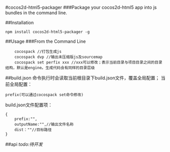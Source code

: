 
#cocos2d-html5-packager
###Package your cocos2d-html5 app into js bundles in the command line.

##Installation
```shell
npm install cocos2d-html5-packager -g
```

##Usage
###From the Command Line
```shell
    cocospack //打包生成js
    cocospack dvp //输出未压缩版js及sourcemap
    cocospack set perfix xxx //xxx可以修改；表示当前目录与项目目录之间的目录结构，默认是engine。生成代码会有同样的目录层级
```

##build.json
命令执行时会读取当前根目录下build.json文件，覆盖全局配置；
当前全局配置：

    prefix(可以通过cocospack set命令修改)
build.json文件配置项：

    {
        prefix:"",
        outputName:"",//输出文件名称
        dist：""//目标路径
    }
##api
_todo:待开发_


